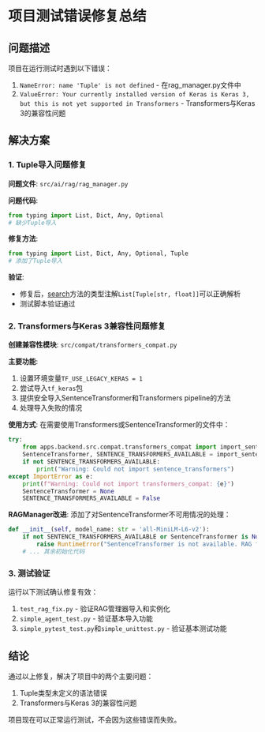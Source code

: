 # 项目测试错误修复总结

## 问题描述
项目在运行测试时遇到以下错误：
1. `NameError: name 'Tuple' is not defined` - 在rag_manager.py文件中
2. `ValueError: Your currently installed version of Keras is Keras 3, but this is not yet supported in Transformers` - Transformers与Keras 3的兼容性问题

## 解决方案

### 1. Tuple导入问题修复
**问题文件**: `src/ai/rag/rag_manager.py`

**问题代码**:
```python
from typing import List, Dict, Any, Optional
# 缺少Tuple导入
```

**修复方法**:
```python
from typing import List, Dict, Any, Optional, Tuple
# 添加了Tuple导入
```

**验证**: 
- 修复后，[search](file:///D:/Projects/Unified-AI-Project/apps/backend/src/ai/rag/rag_manager.py#L80-L125)方法的类型注解`List[Tuple[str, float]]`可以正确解析
- 测试脚本验证通过

### 2. Transformers与Keras 3兼容性问题修复
**创建兼容性模块**: `src/compat/transformers_compat.py`

**主要功能**:
1. 设置环境变量`TF_USE_LEGACY_KERAS = 1`
2. 尝试导入`tf_keras`包
3. 提供安全导入SentenceTransformer和Transformers pipeline的方法
4. 处理导入失败的情况

**使用方式**:
在需要使用Transformers或SentenceTransformer的文件中：
```python
try:
    from apps.backend.src.compat.transformers_compat import import_sentence_transformers
    SentenceTransformer, SENTENCE_TRANSFORMERS_AVAILABLE = import_sentence_transformers()
    if not SENTENCE_TRANSFORMERS_AVAILABLE:
        print("Warning: Could not import sentence_transformers")
except ImportError as e:
    print(f"Warning: Could not import transformers_compat: {e}")
    SentenceTransformer = None
    SENTENCE_TRANSFORMERS_AVAILABLE = False
```

**RAGManager改进**:
添加了对SentenceTransformer不可用情况的处理：
```python
def __init__(self, model_name: str = 'all-MiniLM-L6-v2'):
    if not SENTENCE_TRANSFORMERS_AVAILABLE or SentenceTransformer is None:
        raise RuntimeError("SentenceTransformer is not available. RAG functionality is disabled.")
    # ... 其余初始化代码
```

### 3. 测试验证
运行以下测试确认修复有效：
1. `test_rag_fix.py` - 验证RAG管理器导入和实例化
2. `simple_agent_test.py` - 验证基本导入功能
3. `simple_pytest_test.py`和`simple_unittest.py` - 验证基本测试功能

## 结论
通过以上修复，解决了项目中的两个主要问题：
1. Tuple类型未定义的语法错误
2. Transformers与Keras 3的兼容性问题

项目现在可以正常运行测试，不会因为这些错误而失败。